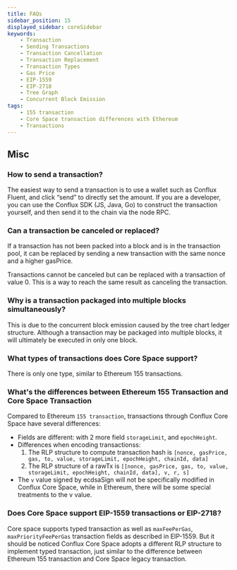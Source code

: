 ```yaml
---
title: FAQs
sidebar_position: 15
displayed_sidebar: coreSidebar
keywords:
    - Transaction
    - Sending Transactions
    - Transaction Cancellation
    - Transaction Replacement
    - Transaction Types
    - Gas Price
    - EIP-1559
    - EIP-2718
    - Tree Graph
    - Concurrent Block Emission
tags:
    - 155 transaction
    - Core Space transaction differences with Ethereum
    - Transactions
---
```


## Misc

### How to send a transaction?

The easiest way to send a transaction is to use a wallet such as Conflux Fluent, and click “send” to directly set the amount. If you are a developer, you can use the Conflux SDK (JS, Java, Go) to construct the transaction yourself, and then send it to the chain via the node RPC.

### Can a transaction be canceled or replaced?

If a transaction has not been packed into a block and is in the transaction pool, it can be replaced by sending a new transaction with the same nonce and a higher gasPrice.

Transactions cannot be canceled but can be replaced with a transaction of value 0. This is a way to reach the same result as canceling the transaction.

### Why is a transaction packaged into multiple blocks simultaneously?

This is due to the concurrent block emission caused by the tree chart ledger structure. Although a transaction may be packaged into multiple blocks, it will ultimately be executed in only one block.

### What types of transactions does Core Space support?

There is only one type, similar to Ethereum 155 transactions.

### What's the differences between Ethereum 155 Transaction and Core Space Transaction

Compared to Ethereum `155 transaction`, transactions through Conflux Core Space have several differences:

* Fields are different: with 2 more field `storageLimit`, and `epochHeight`.
* Differences when encoding transactionss:
  1. The RLP structure to compute transaction hash is `[nonce, gasPrice, gas, to, value, storageLimit, epochHeight, chainId, data]`
  2. The RLP structure of a rawTx is `[[nonce, gasPrice, gas, to, value, storageLimit, epochHeight, chainId, data], v, r, s]`
* The `v` value signed by ecdsaSign will not be specifically modified in Conflux Core Space, while in Ethereum, there will be some special treatments to the v value.

### Does Core Space support EIP-1559 transactions or EIP-2718?

Core space supports typed transaction as well as `maxFeePerGas`, `maxPriorityFeePerGas` transaction fields as described in EIP-1559. But it should be noticed Conflux Core Space adopts a different RLP structure to implement typed transaction, just similar to the difference between Ethereum 155 transaction and Core Space legacy transaction.
